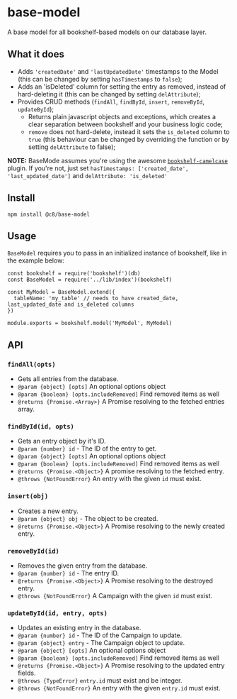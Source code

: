 # base-model
A base model for all bookshelf-based models on our database layer.

## What it does
+ Adds `'createdDate'` and `'lastUpdatedDate'` timestamps to the Model (this can be changed by setting `hasTimestamps` to `false`);
+ Adds an 'isDeleted' column for setting the entry as removed, instead of hard-deleting it (this can be changed by setting `delAttribute`);
+ Provides CRUD methods (`findAll`, `findById`, `insert`, `removeById`, `updateById`);
  + Returns plain javascript objects and exceptions, which creates a clear separation between bookshelf and your business
  logic code;
  + `remove` does not hard-delete, instead it sets the `is_deleted` column to `true` (this behaviour can be changed by
  overriding the function or by setting `delAttribute` to false);

**NOTE:** BaseMode assumes you're using the awesome [`bookshelf-camelcase`](https://www.npmjs.com/package/bookshelf-camelcase)
plugin. If you're not, just set `hasTimestamps: ['created_date', 'last_updated_date']` and `delAttribute: 'is_deleted'`

## Install
```
npm install @c8/base-model
```

## Usage
`BaseModel` requires you to pass in an initialized instance of bookshelf, like in the example below:

```
const bookshelf = require('bookshelf')(db)
const BaseModel = require('../lib/index')(bookshelf)

const MyModel = BaseModel.extend({
  tableName: 'my_table' // needs to have created_date, last_updated_date and is_deleted columns
})

module.exports = bookshelf.model('MyModel', MyModel)
```

## API
### `findAll(opts)`
 * Gets all entries from the database.
 * `@param {object} [opts]` An optional options object
 * `@param {boolean} [opts.includeRemoved]` Find removed items as well
 * `@returns {Promise.<Array>}` A Promise resolving to the fetched entries array.

### `findById(id, opts)`
 * Gets an entry object by it's ID.
 * `@param {number} id` - The ID of the entry to get.
 * `@param {object} [opts]` An optional options object
 * `@param {boolean} [opts.includeRemoved]` Find removed items as well
 * `@returns {Promise.<Object>}` A promise resolving to the fetched entry.
 * `@throws {NotFoundError}` An entry with the given `id` must exist.

### `insert(obj)`
 * Creates a new entry.
 * `@param {object} obj` - The object to be created.
 * `@returns {Promise.<Object>}` A Promise resolving to the newly created entry.

### `removeById(id)`
 * Removes the given entry from the database.
 * `@param {number} id` - The entry ID.
 * `@returns {Promise.<Object>}` A Promise resolving to the destroyed entry.
 * `@throws {NotFoundError}` A Campaign with the given `id` must exist.

### `updateById(id, entry, opts)`
 * Updates an existing entry in the database.
 * `@param {number} id` - The ID of the Campaign to update.
 * `@param {object} entry` - The Campaign object to update.
 * `@param {object} [opts]` An optional options object
 * `@param {boolean} [opts.includeRemoved]` Find removed items as well
 * `@returns {Promise.<Object>}` A Promise resolving to the updated entry fields.
 * `@throws {TypeError}` `entry.id` must exist and be integer.
 * `@throws {NotFoundError}` An entry with the given `entry.id` must exist.
